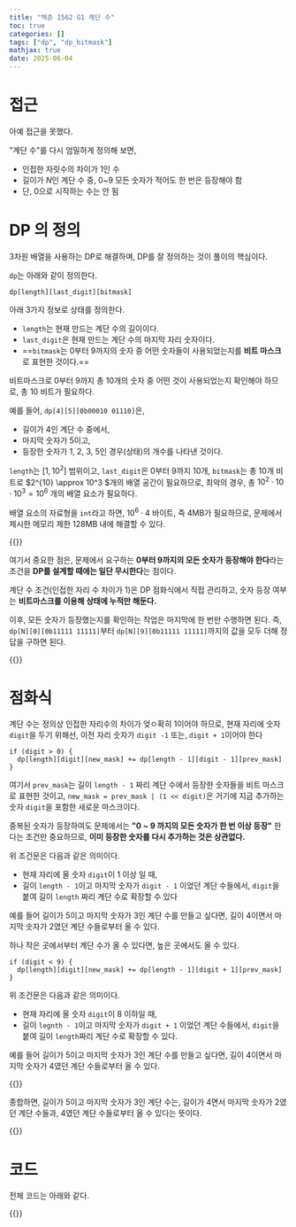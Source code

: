 ```yaml
---
title: "백준 1562 G1 계단 수"
toc: true
categories: []
tags: ["dp", "dp_bitmask"]
mathjax: true
date: 2025-06-04
---
```


# 접근

아예 접근을 못했다.

"계단 수"를 다시 엄밀하게 정의해 보면,
* 인접한 자릿수의 차이가 1인 수
* 길이가 $N$인 계단 수 중, 0~9 모든 숫자가 적어도 한 번은 등장해야 함
* 단, 0으로 시작하는 수는 안 됨

# DP 의 정의

3차원 배열을 사용하는 DP로 해결하며, DP를 잘 정의하는 것이 풀이의 핵심이다.

`dp`는 아래와 같이 정의한다.

```cpp{lineNos=false}
dp[length][last_digit][bitmask]
```

아래 3가지 정보로 상태를 정의한다.

* `length`는 현재 만드는 계단 수의 길이이다.
* `last_digit`은 현재 만드는 계단 수의 마지막 자리 숫자이다.
* ==`bitmask`는 0부터 9까지의 숫자 중 어떤 숫자들이 사용되었는지를 **비트 마스크**로 표현한 것이다.==

비트마스크로 0부터 9까지 총 10개의 숫자 중 어떤 것이 사용되었는지 확인해야 하므로, 총 10 비트가 필요하다.

예를 들어, `dp[4][5][0b00010 01110]`은, 
* 길이가 4인 계단 수 중에서,
* 마지막 숫자가 5이고,
* 등장한 숫자가 1, 2, 3, 5인
경우(상태)의 개수를 나타낸 것이다.

`length`는 $[1, 10^2]$ 범위이고, `last_digit`은 0부터 9까지 $10$개, `bitmask`는 총 10개 비트로 $2^{10} \approx 10^3 $개의 배열 공간이 필요하므로, 최악의 경우, 총 $10^2 \cdot 10 \cdot 10^3 = 10^6$ 개의 배열 요소가 필요하다.

배열 요소의 자료형을 `int`라고 하면, $10^6 \cdot 4$ 바이트, 즉 4MB가 필요하므로, 문제에서 제시한 메모리 제한 128MB 내에 해결할 수 있다.

{{<admo title="주의점">}}

여기서 중요한 점은, 문제에서 요구하는 **0부터 9까지의 모든 숫자가 등장해야 한다**라는 조건을 **DP를 설계할 때에는 일단 무시한다**는 점이다.

계단 수 조건(인접한 자리 수 차이가 1)은 DP 점화식에서 직접 관리하고, 숫자 등장 여부는 **비트마스크를 이용해 상태에 누적만 해둔다.**

이후, 모든 숫자가 등장했는지를 확인하는 작업은 마지막에 한 번만 수행하면 된다.
즉, `dp[N][0][0b11111 11111]`부터 `dp[N][9][0b11111 11111]`까지의 값을 모두 더해 정답을 구하면 된다.

{{</admo>}}

# 점화식

계단 수는 정의상 인접한 자리수의 차이가 엊ㅇ확히 1이어야 하므로, 현재 자리에 숫자 `digit`을 두기 위해선, 이전 자리 숫자가 `digit -1` 또는, `digit + 1`이어야 한다

```cpp{lineNos=false}
if (digit > 0) {
  dp[length][digit][new_mask] += dp[length - 1][digit - 1][prev_mask]
}
```

여기서 `prev_mask`는 길이 `length - 1` 짜리 계단 수에서 등장한 숫자들을 비트 마스크로 표현한 것이고, `new_mask = prev_mask | (1 << digit)`은 거기에 지금 추가하는 숫자 `digit`을 포함한 새로운 마스크이다.

중복된 숫자가 등장하여도 문제에서는 **"0 ~ 9 까지의 모든 숫자가 한 번 이상 등장"** 한다는 조건만 중요하므로, **이미 등장한 숫자를 다시 추가하는 것은 상관없다.**

위 조건문은 다음과 같은 의미이다.
* 현재 자리에 올 숫자 `digit`이 1 이상 일 때,
* 길이 `length - 1`이고 마지막 숫자가 `digit - 1` 이었던 계단 수들에서, `digit`을 붙여 길이 `length` 짜리 계단 수로 확장할 수 있다

예를 들어 길이가 5이고 마지막 숫자가 3인 계단 수를 만들고 싶다면, 길이 4이면서 마지막 숫자가 2였던 계단 수들로부터 올 수 있다.

하나 작은 곳에서부터 계단 수가 올 수 있다면, 높은 곳에서도 올 수 있다.

```cpp{lineNos=false}
if (digit < 9) {
  dp[length][digit][new_mask] += dp[length - 1][digit + 1][prev_mask]
}
```

위 조건문은 다음과 같은 의미이다.
* 현재 자리에 올 숫자 `digit`이 8 이하일 때,
* 길이 `legnth - 1`이고 마지막 숫자가 `digit + 1` 이었던 계단 수들에서, `digit`을 붙여 길이 `length`짜리 계단 수로 확장할 수 있다.

예를 들어 길이가 5이고 마지막 숫자가 3인 계단 수를 만들고 싶다면, 길이 4이면서 마지막 숫자가 4였던 계단 수들로부터 올 수 있다.


{{<admo>}}

종합하면, 길이가 5이고 마지막 숫자가 3인 계단 수는, 길이가 4면서 마지막 숫자가 2였던 계단 수들과, 4였던 계단 수들로부터 올 수 있다는 뜻이다.

{{</admo>}}

# 코드

전체 코드는 아래와 같다.

{{<hls source="assets/code.cc" syntax="cpp">}}